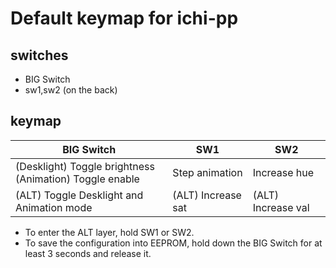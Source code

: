 # Default keymap for ichi-pp

## switches
- BIG Switch
- sw1,sw2 (on the back)

## keymap
| BIG Switch                                                 | SW1               | SW2                | 
| ---------------------------------------------------------- | ----------------- | ------------------ | 
| (Desklight) Toggle brightness<br>(Animation) Toggle enable | Step animation    | Increase hue       | 
| (ALT) Toggle Desklight and Animation mode                  |(ALT) Increase sat | (ALT) Increase val |

- To enter the ALT layer, hold SW1 or SW2.
- To save the configuration into EEPROM, hold down the BIG Switch for at least 3 seconds and release it.
